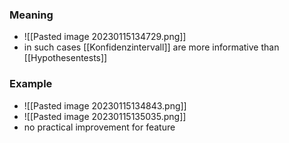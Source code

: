 ### Meaning
+ ![[Pasted image 20230115134729.png]]
+ in such cases [[Konfidenzintervall]] are more informative than [[Hypothesentests]]

### Example
+ ![[Pasted image 20230115134843.png]]
+ ![[Pasted image 20230115135035.png]]
+ no practical improvement for feature 